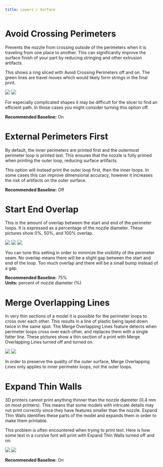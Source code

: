 ```yaml
---
title: Layers / Surface
---
```


Avoid Crossing Perimeters
=========================

Prevents the nozzle from crossing outside of the perimeters when it is traveling from one place to another. This can significantly improve the surface finish of your part by reducing stringing and other extrusion artifacts.

This shows a ring sliced with Avoid Crossing Perimeters off and on. The green lines are travel moves which would likely form strings in the final print.

![](https://lh3.googleusercontent.com/VTz46RplN90OCFVf1umAhsSE4aMaKxq4IRlcg0dvj3D9nVuUUaLslXINEaD7u_SMO8QC93kwBPjB6zm40hRi2pwkcw=w200) ![](https://lh3.googleusercontent.com/HtQiIndTEF1gBvHX0ooDVapGUP4GvOIm9pZDU0tbpZKVtCZ8gTuiCzcUSGCy6eGjPObA4OvozKV9t5eS_5g1jYUt=w200)

For especially complicated shapes it may be difficult for the slicer to find an efficient path. In those cases you might consider turning this option off.

**Recommended Baseline:** On


External Perimeters First
=========================

By default, the inner perimeters are printed first and the outermost perimeter loop is printed last. This ensures that the nozzle is fully primed when printing the outer loop, reducing surface artifacts.

This option will instead print the outer loop first, then the inner loops. In some cases this can improve dimensional accuracy, however it increases the risk of artifacts on the outer surface.

**Recommended Baseline:** Off

Start End Overlap
=================

This is the amount of overlap between the start and end of the perimeter loops. It is expressed as a percentage of the nozzle diameter. These pictures show 0%, 50%, and 100% overlap.

![](https://lh3.googleusercontent.com/SFn3xY3CKIH4fS0b7eJ6kIQ6QjLcKQAjmYzcbsO7omzmkcRynjLE-0gShWQOGgm-LTL6WVKUHHGhIG7RoUXTMhmbQQ=w180) ![](https://lh3.googleusercontent.com/I9-TE0IbDwTlUxeGr_9_0KIKj0N3bkd87CQnNdySa7FoBMXCfkwcd71ChOOaGLc3YE9kMwDmZ7z1HlFZEtWDbPU8Xg=w180) ![](https://lh3.googleusercontent.com/tcjZtf-aGiyKMB29gpHsaM3yYMD4ot_oBlGrB1jsoo1hjq4l8tFjcP1777b6cqt5HFeYpKCrzg2VK-Uv1sql0BNb8Q=w180)

You can tune this setting in order to minimize the visibility of the perimeter seam. No overlap means there will be a slight gap between the start and end of the loop. Too much overlap and there will be a small bump instead of a gap.

**Recommended Baseline:** 75%  
**Units:** percent of nozzle diameter (%)

Merge Overlapping Lines
=======================

In very thin sections of a model it is possible for the perimeter loops to cross over each other. This results in a line of plastic being layed down twice in the same spot. The Merge Overlapping Lines feature detects when perimeter loops cross over each other, and replaces them with a single fatter line. These pictures show a thin section of a print with Merge Overlapping Lines turned off and turned on.

![](https://lh3.googleusercontent.com/HpvzkkRpdE11ZAne2xP9iJQrWsr99chgWzXH4p9dBlVhcHBSvxZH_oY57YvTIKXjeY7GmeDFmM-4pQgQc3d-PWDOtQ=s0) ![](https://lh3.googleusercontent.com/ghbigi4iA9nvTlFXfBjnZu9ZkYk1JYT0cow_BYzlHU0S0kH3o5kAuoV7kC4Q4_1YQm9kev-Emggv0rLN6Mciqo2F=s0)

In order to preserve the quality of the outer surface, Merge Overlapping Lines only applies to inner perimeter loops, not the outer loops.

Expand Thin Walls
=================

3D printers cannot print anything thinner than the nozzle diameter (0.4 mm on most printers). This means that some models with intricate details may not print correctly since they have features smaller than the nozzle. Expand Thin Walls identifies these parts of the model and expands them in order to make them printable.

This problem is often encountered when trying to print text. Here is how some text in a cursive font will print with Expand Thin Walls turned off and on.

![](https://lh3.googleusercontent.com/kqWPJb88yHyQ1Fk4ZQa3Z-6-Q5GqdxPrRm_y-c4Po6bZFQJ1Voq-oaJO-sqIZgg3B-6w-3W7lTz_0D-RsseUMsmjJsc=w200) ![](https://lh3.googleusercontent.com/bVOcsyyVyGwqncQWmw-CEtlHEFrXRgCVJWcWUdH2VO7HiMUMFK33iLigTtXXkq59njYFDFJ1CBg2s64VkbKzkqshfA=w200)

**Recommended Baseline:** On